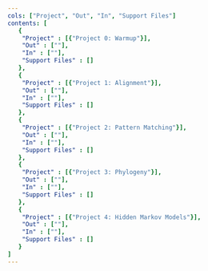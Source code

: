 ```yaml
---
cols: ["Project", "Out", "In", "Support Files"]
contents: [
   {
    "Project" : [{"Project 0: Warmup"}],
    "Out" : [""],
    "In" : [""],
    "Support Files" : []
   },
   {
    "Project" : [{"Project 1: Alignment"}],
    "Out" : [""],
    "In" : [""],
    "Support Files" : []
   },
   {
    "Project" : [{"Project 2: Pattern Matching"}],
    "Out" : [""],
    "In" : [""], 
    "Support Files" : []
   },
   {
    "Project" : [{"Project 3: Phylogeny"}],
    "Out" : [""],
    "In" : [""],
    "Support Files" : []
   },
   {
    "Project" : [{"Project 4: Hidden Markov Models"}],
    "Out" : [""],
    "In" : [""],
    "Support Files" : []
   }
]
---
```

<!-- the link format: {"Project 1: Alignment": "https://google.com"} -->